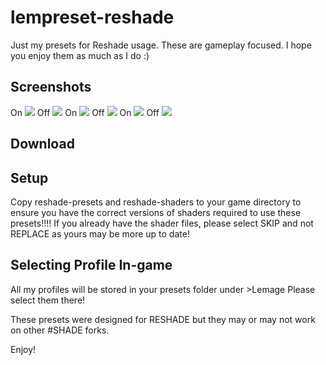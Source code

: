 # lempreset-reshade
Just my presets for Reshade usage. These are gameplay focused.
I hope you enjoy them as much as I do :)

## Screenshots
On
![](https://i.imgur.com/Iam8a35.jpg)
Off
![](https://i.imgur.com/R5nLqgh.jpg)
On
![](https://i.imgur.com/YcdnUpf.jpg)
Off
![](https://i.imgur.com/r3jDoix.jpg)
On
![](https://i.imgur.com/pvXvnC5.jpg)
Off
![](https://i.imgur.com/hwUBGZL.jpg)
## Download

## Setup
Copy reshade-presets and reshade-shaders to your game directory to ensure you have the correct versions of shaders required to use these presets!!!! If you already have the shader files, please select SKIP and not REPLACE as yours may be more up to date!

## Selecting Profile In-game
All my profiles will be stored in your presets folder under >Lemage
Please select them there!

These presets were designed for RESHADE but they may or may not work on other #SHADE forks.

Enjoy!
